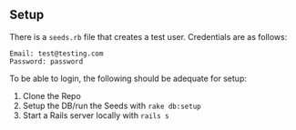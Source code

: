 ## Setup

There is a `seeds.rb` file that creates a test user. Credentials are as follows:

    Email: test@testing.com
    Password: password

To be able to login, the following should be adequate for setup:

1) Clone the Repo
2) Setup the DB/run the Seeds with `rake db:setup`
3) Start a Rails server locally with `rails s`